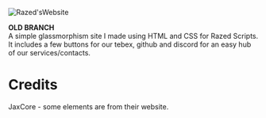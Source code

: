 ![Razed'sWebsite](https://user-images.githubusercontent.com/91488137/197419662-46801d5d-3ed0-45ec-b3b3-ab5af9b72052.png)

**OLD BRANCH**\
A simple glassmorphism site I made using HTML and CSS for Razed Scripts.\
It includes a few buttons for our tebex, github and discord for an easy hub of our services/contacts.

# Credits
JaxCore - some elements are from their website.
